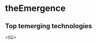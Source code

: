 # theEmergence
## Top temerging technologies 
<AI>
<5G>
<IoT (Internet of Things)>
<Serverless Computing>
<Biometrics>
<Augmented Reality/Virtual Reality>
<Blockchain>
<Robotics>
<NLP (Natural Language Processing)>
<Quantum Computing/>

